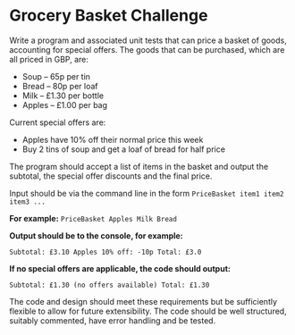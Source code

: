 # Grocery Basket Challenge

Write a program and associated unit tests that can price a basket of goods, accounting for special offers.
The goods that can be purchased, which are all priced in GBP, are:

* Soup – 65p per tin
* Bread – 80p per loaf
* Milk – £1.30 per bottle
* Apples – £1.00 per bag

Current special offers are:

* Apples have 10% off their normal price this week
* Buy 2 tins of soup and get a loaf of bread for half price

The program should accept a list of items in the basket and output the subtotal, the special offer discounts and the final price.

Input should be via the command line in the form `PriceBasket item1 item2 item3 ...`

**For example:** `PriceBasket Apples Milk Bread`

**Output should be to the console, for example:**

`Subtotal: £3.10
Apples 10% off: -10p
Total: £3.0`

**If no special offers are applicable, the code should output:**

`Subtotal: £1.30
(no offers available)
Total: £1.30`

The code and design should meet these requirements but be sufficiently flexible to allow for future extensibility. The code should be well structured, suitably commented, have error handling and be tested.
